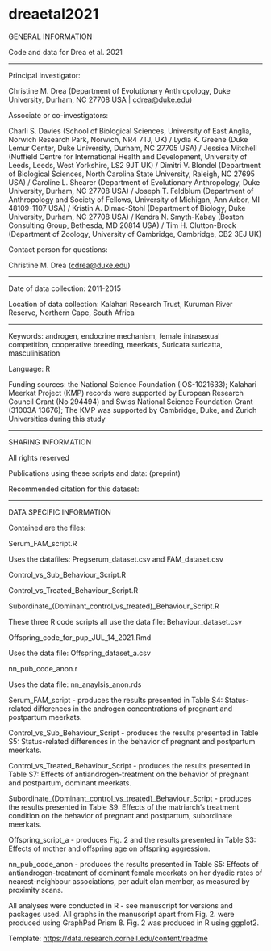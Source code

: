 # dreaetal2021
GENERAL INFORMATION

Code and data for Drea et al. 2021

<hr/> 

Principal investigator:

Christine M. Drea (Department of Evolutionary Anthropology, Duke University, Durham, NC 27708 USA | cdrea@duke.edu)

Associate or co-investigators: 

Charli S. Davies (School of Biological Sciences, University of East Anglia, Norwich Research Park, Norwich, NR4 7TJ, UK) / 
Lydia K. Greene (Duke Lemur Center, Duke University, Durham, NC 27705 USA) / 
Jessica Mitchell (Nuffield Centre for International Health and Development, University of Leeds, Leeds, West Yorkshire, LS2 9JT UK) / 
Dimitri V. Blondel (Department of Biological Sciences, North Carolina State University, Raleigh, NC 27695 USA) / 
Caroline L. Shearer (Department of Evolutionary Anthropology, Duke University, Durham, NC 27708 USA) / 
Joseph T. Feldblum (Department of Anthropology and Society of Fellows, University of Michigan, Ann Arbor, MI 48109-1107 USA) / 
Kristin A. Dimac-Stohl (Department of Biology, Duke University, Durham, NC 27708 USA) / 
Kendra N. Smyth-Kabay (Boston Consulting Group, Bethesda, MD 20814 USA) / 
Tim H. Clutton-Brock (Department of Zoology, University of Cambridge, Cambridge, CB2 3EJ UK)

Contact person for questions:

Christine M. Drea (cdrea@duke.edu)

<hr/> 

Date of data collection: 2011-2015


Location of data collection: Kalahari Research Trust, Kuruman River Reserve, Northern Cape, South Africa

<hr/> 

Keywords:  androgen, endocrine mechanism, female intrasexual competition, cooperative breeding, meerkats, Suricata suricatta, masculinisation

Language: R

Funding sources: the National Science Foundation (IOS-1021633); Kalahari Meerkat Project (KMP) records were supported by European Research Council Grant (No 294494) and Swiss National Science Foundation Grant (31003A 13676); The KMP was supported by Cambridge, Duke, and Zurich Universities during this study

<hr/> 

SHARING INFORMATION

All rights reserved

Publications using these scripts and data:  (preprint)

Recommended citation for this dataset: 

<hr/> 

DATA SPECIFIC INFORMATION

Contained are the files:

Serum_FAM_script.R 

Uses the datafiles: Pregserum_dataset.csv and FAM_dataset.csv


Control_vs_Sub_Behaviour_Script.R

Control_vs_Treated_Behaviour_Script.R

Subordinate_(Dominant_control_vs_treated)_Behaviour_Script.R

These three R code scripts all use the data file: Behaviour_dataset.csv



Offspring_code_for_pup_JUL_14_2021.Rmd

Uses the data file: Offspring_dataset_a.csv



nn_pub_code_anon.r

Uses the data file: nn_anaylsis_anon.rds

Serum_FAM_script - produces the results presented in Table S4: Status-related differences in the androgen concentrations of pregnant and postpartum meerkats.

Control_vs_Sub_Behaviour_Script -  produces the results presented in Table S5: Status-related differences in the behavior of pregnant and postpartum meerkats. 

Control_vs_Treated_Behaviour_Script - produces the results presented in Table S7: Effects of antiandrogen-treatment on the behavior of pregnant and postpartum, dominant meerkats. 

Subordinate_(Dominant_control_vs_treated)_Behaviour_Script - produces the results presented in Table S9: Effects of the matriarch’s treatment condition on the behavior of pregnant and postpartum, subordinate meerkats. 

Offspring_script_a - produces Fig. 2 and the results presented in Table S3: Effects of mother and offspring age on offspring aggression.

nn_pub_code_anon - produces the results presented in Table S5: Effects of antiandrogen-treatment of dominant female meerkats on her dyadic rates of nearest-neighbour associations, per adult clan member, as measured by proximity scans.

All analyses were conducted in R - see manuscript for versions and packages used. All graphs in the manuscript apart from Fig. 2. were produced using GraphPad Prism 8. Fig. 2 was produced in R using ggplot2.

Template: https://data.research.cornell.edu/content/readme

